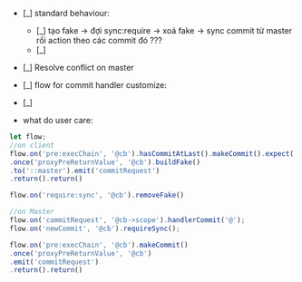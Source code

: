 * [_] standard behaviour: 
    * [_] tạo fake -> đợi sync:require -> xoá fake -> sync commit từ master rồi action theo các commit đó ???
    * [_]  
* [_] Resolve conflict on master 

* [_] flow for commit handler customize:
* [_] 

* what do user care:


``` javascript
let flow;
//on client
flow.on('pre:execChain', '@cb').hasCommitAtLast().makeCommit().expect('')
.once('proxyPreReturnValue', '@cb').buildFake()
.to('::master').emit('commitRequest')
.return().return()

flow.on('require:sync', '@cb').removeFake()

//on Master
flow.on('commitRequest', '@cb->scope').handlerCommit('@');
flow.on('newCommit', '@cb').requireSync();

flow.on('pre:execChain', '@cb').makeCommit()
.once('proxyPreReturnValue', '@cb')
.emit('commitRequest')
.return().return()
```
